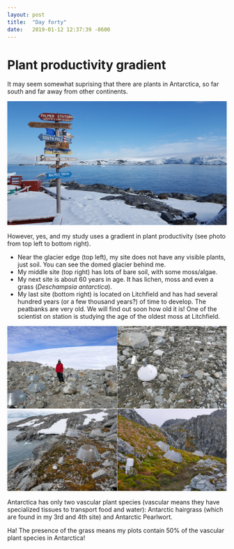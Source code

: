 ```yaml
---
layout: post
title:  "Day forty"
date:   2019-01-12 12:37:39 -0600
---
```

# Plant productivity gradient 
It may seem somewhat suprising that there are plants in Antarctica, so far south and far away from other continents. 

![Remoteness of Palmer](/assets/blog_photos/190112/20181216_073954.jpg)

However, yes, and my study uses a gradient in plant productivity (see photo from top left to bottom right). 
* Near the glacier edge (top left), my site does not have any visible plants, just soil. You can see the domed glacier behind me. 
* My middle site (top right) has lots of bare soil, with some moss/algae. 
* My next site is about 60 years in age. It has lichen, moss and even a grass (*Deschampsia antarctica*). 
* My last site (bottom right) is located on Litchfield and has had several hundred years (or a few thousand years?) of time to develop. The peatbanks are very old. We will find out soon how old it is! One of the scientist on station is studying the age of the oldest moss at Litchfield. 

![Plant productivity gradient](/assets/blog_photos/190112/Gradient.jpg)

Antarctica has only two vascular plant species (vascular means they have specialized tissues to transport food and water): Antarctic hairgrass (which are found in my 3rd and 4th site) and Antarctic Pearlwort. 

Ha! The presence of the grass means my plots contain 50% of the vascular plant species in Antarctica!
